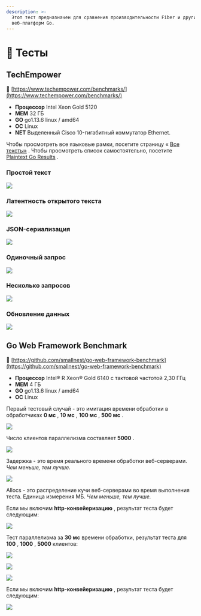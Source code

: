 ```yaml
---
description: >-
  Этот тест предназначен для сравнения производительности Fiber и других
  веб-платформ Go.
---
```


# 🤖 Тесты

## TechEmpower

🔗 [https://www.techempower.com/benchmarks/](https://www.techempower.com/benchmarks/)

* **Процессор** Intel Xeon Gold 5120
* **МЕМ** 32 ГБ
* **GO** go1.13.6 linux / amd64
* **ОС** Linux
* **NET** Выделенный Cisco 10-гигабитный коммутатор Ethernet.

Чтобы просмотреть все языковые рамки, посетите страницу « [Все тексты»](https://www.techempower.com/benchmarks/#section=test&runid=350f0783-cc9b-4259-9831-28987799782a&hw=ph&test=plaintext) . Чтобы просмотреть список самостоятельно, посетите [Plaintext Go Results](https://www.techempower.com/benchmarks/#section=test&runid=350f0783-cc9b-4259-9831-28987799782a&hw=ph&test=plaintext&l=zijocf-1r) .

### Простой текст

![](https://raw.githubusercontent.com/gofiber/docs/master/.gitbook/assets/techempower-plaintext.png)

### Латентность открытого текста

![](https://raw.githubusercontent.com/gofiber/docs/master/.gitbook/assets/techempower-plaintext-latency.png)

### JSON-сериализация

![](https://raw.githubusercontent.com/gofiber/docs/master/.gitbook/assets/techempower-json.png)

### Одиночный запрос

![](https://raw.githubusercontent.com/gofiber/docs/master/.gitbook/assets/techempower-single-query.png)

### Несколько запросов

![](https://raw.githubusercontent.com/gofiber/docs/master/.gitbook/assets/techempower-multiple-queries.png)

### Обновление данных

![](https://raw.githubusercontent.com/gofiber/docs/master/.gitbook/assets/techempower-updates.png)

## Go Web Framework Benchmark

🔗 [https://github.com/smallnest/go-web-framework-benchmark](https://github.com/smallnest/go-web-framework-benchmark)

* **Процессор** Intel® R Xeon® Gold 6140 с тактовой частотой 2,30 ГГц
* **МЕМ** 4 ГБ
* **GO** go1.13.6 linux / amd64
* **ОС** Linux

Первый тестовый случай - это имитация времени обработки в обработчиках **0 мс** , **10 мс** , **100 мс** , **500 мс** .

![](https://raw.githubusercontent.com/gofiber/docs/master/.gitbook/assets/benchmark.png)

Число клиентов параллелизма составляет **5000** .

![](https://raw.githubusercontent.com/gofiber/docs/master/.gitbook/assets/benchmark_latency.png)

Задержка - это время реального времени обработки веб-серверами. _Чем меньше, тем лучше._

![](https://raw.githubusercontent.com/gofiber/docs/master/.gitbook/assets/benchmark_alloc.png)

Allocs - это распределение кучи веб-серверами во время выполнения теста. Единица измерения МБ. _Чем меньше, тем лучше._

Если мы включим **http-конвейеризацию** , результат теста будет следующим:

![](https://raw.githubusercontent.com/gofiber/docs/master/.gitbook/assets/benchmark-pipeline.png)

Тест параллелизма за **30 мс** времени обработки, результат теста для **100** , **1000** , **5000** клиентов:

![](https://raw.githubusercontent.com/gofiber/docs/master/.gitbook/assets/concurrency.png)

![](https://raw.githubusercontent.com/gofiber/docs/master/.gitbook/assets/concurrency_latency.png)

![](https://raw.githubusercontent.com/gofiber/docs/master/.gitbook/assets/concurrency_alloc.png)

Если мы включим **http-конвейеризацию** , результат теста будет следующим:

![](https://raw.githubusercontent.com/gofiber/docs/master/.gitbook/assets/concurrency-pipeline.png)

